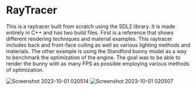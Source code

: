 # RayTracer

This is a raytracer built from scratch using the SDL2 library. It is made entirely in C++ and has two build files.
First is a reference that shows different rendering techniques and material examples. 
This raytracer includes back and front-face culling as well as various lighting methods and materials.
The other example is using the Standford bunny model as a way to benchmark the optimization of the engine.
The goal was to be able to render the bunny with as many FPS as possible employing various methods of optimization.


![Screenshot 2023-10-01 020514](https://github.com/BrazeltonDevon/RayTracer/assets/96618671/84dff574-3187-4e89-8d18-73667390d9b1)
![Screenshot 2023-10-01 020507](https://github.com/BrazeltonDevon/RayTracer/assets/96618671/39d46857-d10e-4dd6-8d9f-0b8b10e58b8a)

